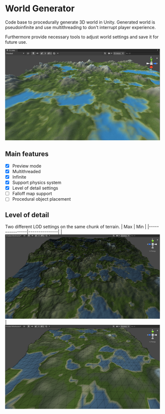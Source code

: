 # World Generator
Code base to procedurally generate 3D world in Unity.
Generated world is pseudoinfinite and use multithreading to don't interrupt player experience.

Furthermore provide necessary tools to adjust world settings and save it for future use.

![](Docs/MainImage.png)

## Main features
- [x] Preview mode
- [x] Multithreaded
- [x] Infinite
- [x] Support physics system
- [x] Level of detail settings
- [ ] Falloff map support
- [ ] Procedural object placement

## Level of detail
Two different LOD settings on the same chunk of terrain.
| Max         | Min |
|----------------|---------------|
| ![](Docs/LODMax.png)  | ![](Docs/LODMin.png)  
